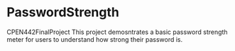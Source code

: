 # PasswordStrength
CPEN442FinalProject
This project demosntrates a basic password strength meter for users to understand how strong their password is.

